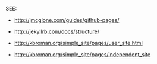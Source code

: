 



SEE:

+ http://jmcglone.com/guides/github-pages/

+ http://jekyllrb.com/docs/structure/

+ http://kbroman.org/simple_site/pages/user_site.html
+ http://kbroman.org/simple_site/pages/independent_site
